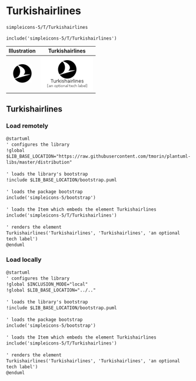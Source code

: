 # Turkishairlines


```text
simpleicons-5/T/Turkishairlines
```

```text
include('simpleicons-5/T/Turkishairlines')
```



| Illustration | Turkishairlines |
| :---: | :---: |
| ![illustration for Illustration](../../simpleicons-5/T/Turkishairlines.png) | ![illustration for Turkishairlines](../../simpleicons-5/T/Turkishairlines.Local.png) |




## Turkishairlines

### Load remotely
```plantuml
@startuml
' configures the library
!global $LIB_BASE_LOCATION="https://raw.githubusercontent.com/tmorin/plantuml-libs/master/distribution"

' loads the library's bootstrap
!include $LIB_BASE_LOCATION/bootstrap.puml

' loads the package bootstrap
include('simpleicons-5/bootstrap')

' loads the Item which embeds the element Turkishairlines
include('simpleicons-5/T/Turkishairlines')

' renders the element
Turkishairlines('Turkishairlines', 'Turkishairlines', 'an optional tech label')
@enduml
```

### Load locally
```plantuml
@startuml
' configures the library
!global $INCLUSION_MODE="local"
!global $LIB_BASE_LOCATION="../.."

' loads the library's bootstrap
!include $LIB_BASE_LOCATION/bootstrap.puml

' loads the package bootstrap
include('simpleicons-5/bootstrap')

' loads the Item which embeds the element Turkishairlines
include('simpleicons-5/T/Turkishairlines')

' renders the element
Turkishairlines('Turkishairlines', 'Turkishairlines', 'an optional tech label')
@enduml
```


